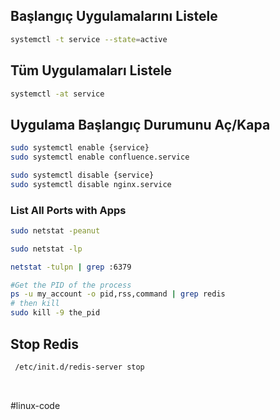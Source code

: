 ## Başlangıç Uygulamalarını Listele
```bash
systemctl -t service --state=active
```

## Tüm Uygulamaları Listele
```bash
systemctl -at service
```

## Uygulama Başlangıç Durumunu Aç/Kapa
```bash
sudo systemctl enable {service}
sudo systemctl enable confluence.service

sudo systemctl disable {service}
sudo systemctl disable nginx.service
```

### List All Ports with Apps

```bash
sudo netstat -peanut
```

```bash
sudo netstat -lp
```

```bash
netstat -tulpn | grep :6379
```

```bash
#Get the PID of the process
ps -u my_account -o pid,rss,command | grep redis
# then kill
sudo kill -9 the_pid
```

## Stop Redis
```bash
 /etc/init.d/redis-server stop
```

<br/>


#linux-code
